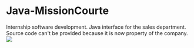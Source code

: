 # Java-MissionCourte
Internship software development. Java interface for the sales department.
<br/>
Source code can't be provided because it is now property of the company.
<img src="https://cloud.githubusercontent.com/assets/14235690/14066435/5df0f2f8-f449-11e5-8a42-9b0c9e88c0da.png"/>
